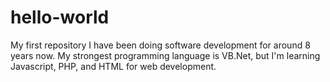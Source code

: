 # hello-world
My first repository
I have been doing software development for around 8 years now.  My strongest programming language is VB.Net, but I'm learning Javascript, PHP, and HTML for web development.

